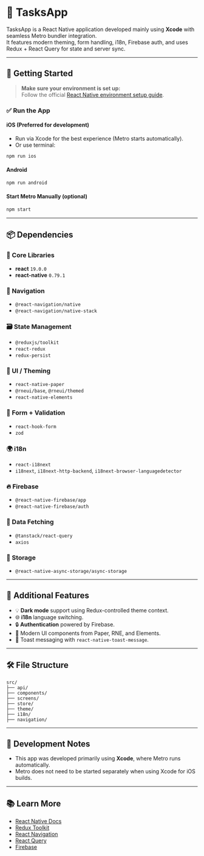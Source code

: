 # 📱 TasksApp

TasksApp is a React Native application developed mainly using **Xcode** with seamless Metro bundler integration.  
It features modern theming, form handling, i18n, Firebase auth, and uses Redux + React Query for state and server sync.

---

## 🚀 Getting Started

> **Make sure your environment is set up:**  
> Follow the official [React Native environment setup guide](https://reactnative.dev/docs/environment-setup).

### ✅ Run the App

#### iOS (Preferred for development)

- Run via Xcode for the best experience (Metro starts automatically).
- Or use terminal:

```bash
npm run ios
```

#### Android

```bash
npm run android
```

#### Start Metro Manually (optional)

```bash
npm start
```

---

## 📦 Dependencies

### 🧱 Core Libraries

- **react** `19.0.0`
- **react-native** `0.79.1`

### 🧭 Navigation

- `@react-navigation/native`
- `@react-navigation/native-stack`

### 🗃 State Management

- `@reduxjs/toolkit`
- `react-redux`
- `redux-persist`

### 🎨 UI / Theming

- `react-native-paper`
- `@rneui/base`, `@rneui/themed`
- `react-native-elements`

### 🧠 Form + Validation

- `react-hook-form`
- `zod`

### 🌍 i18n

- `react-i18next`
- `i18next`, `i18next-http-backend`, `i18next-browser-languagedetector`

### 🔥 Firebase

- `@react-native-firebase/app`
- `@react-native-firebase/auth`

### 🔄 Data Fetching

- `@tanstack/react-query`
- `axios`

### 💾 Storage

- `@react-native-async-storage/async-storage`

---

## 📝 Additional Features

- 💡 **Dark mode** support using Redux-controlled theme context.
- 🌐 **i18n** language switching.
- 🔒 **Authentication** powered by Firebase.
- 🎨 Modern UI components from Paper, RNE, and Elements.
- 💬 Toast messaging with `react-native-toast-message`.

---

## 🛠 File Structure

```
src/
├── api/
├── components/
├── screens/
├── store/
├── theme/
├── i18n/
├── navigation/
```

---

## 🧪 Development Notes

- This app was developed primarily using **Xcode**, where Metro runs automatically.
- Metro does not need to be started separately when using Xcode for iOS builds.

---

## 📚 Learn More

- [React Native Docs](https://reactnative.dev/)
- [Redux Toolkit](https://redux-toolkit.js.org/)
- [React Navigation](https://reactnavigation.org/)
- [React Query](https://tanstack.com/query/latest)
- [Firebase](https://firebase.google.com/)
